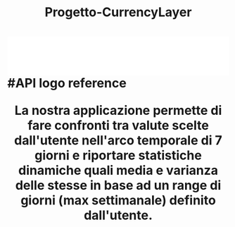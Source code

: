 <h1 align="center"> Progetto-CurrencyLayer</h1>
<h1> <img src="currencylayer_logo.png"
  width=auto
  height=auto
  style="float:left;">
    <align="center"> #API logo reference
      
<p align="center">
La nostra applicazione permette di fare  confronti tra valute scelte dall'utente nell'arco temporale di 7 giorni e riportare statistiche dinamiche quali media e varianza delle stesse in base ad un range di giorni (max settimanale) definito dall'utente.
</p>

